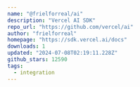 ```yaml
---
name: "@frielforreal/ai"
description: "Vercel AI SDK"
repo_url: "https://github.com/vercel/ai"
author: "frielforreal"
homepage: "https://sdk.vercel.ai/docs"
downloads: 1
updated: "2024-07-08T02:19:11.228Z"
github_stars: 12590
tags: 
  - integration
---
```

